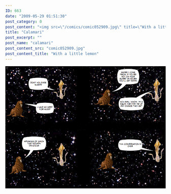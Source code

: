 ```yaml
---
ID: 663
date: "2009-05-29 01:51:30"
post_category: 0
post_content: "<img src=\"/comics/comic052909.jpg\" title=\"With a little lemon\" />"
title: "Calamari"
post_excerpt: ""
post_name: "calamari"
post_content_src: "comic052909.jpg"
post_content_title: "With a little lemon"
---
```



[![With a little lemon](/comics-hi-res/comic052909.jpg)](/comics-hi-res/comic052909.jpg "With a little lemon")
